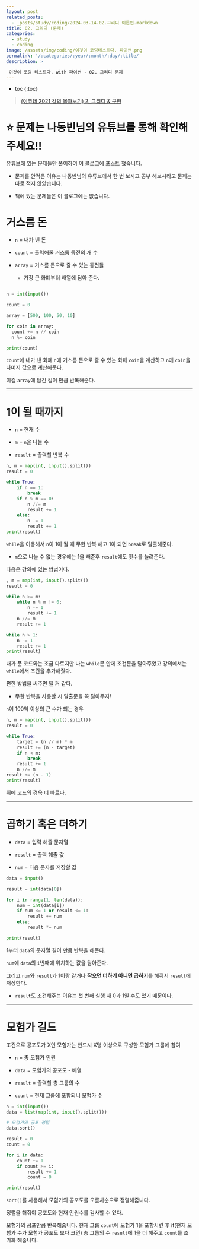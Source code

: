 ```yaml
---
layout: post
related_posts:
  - _posts/study/coding/2024-03-14-02.그리디 이론편.markdown
title: 02. 그리디 (문제)
categories:
  - study
  - coding
image: /assets/img/coding/이것이 코딩테스트다. 파이썬.png
permalink: '/:categories/:year/:month/:day/:title/'
description: >

 이것이 코딩 테스트다. with 파이썬 - 02. 그리디 문제
---
```


* toc
{:toc}

> [(이코테 2021 강의 몰아보기) 2. 그리디 & 구현](https://www.youtube.com/watch?v=2zjoKjt97vQ&list=PLRx0vPvlEmdAghTr5mXQxGpHjWqSz0dgC&index=2)

# **⭐ 문제는 나동빈님의 유튜브를 통해 확인해 주세요!!**

유튜브에 있는 문제들만 풀이하여 이 블로그에 포스트 했습니다.

- 문제를 안적은 이유는 나동빈님의 유튜브에서 한 번 보시고 공부 해보시라고 문제는 따로 적지 않았습니다.

- 책에 있는 문제들은 이 블로그에는 없습니다.

# 거스름 돈

- `n` = 내가 낸 돈 

- `count` = 출력해줄 거스름 동전의 개 수 

- `array` = 거스름 돈으로 줄 수 있는 동전들
  -  가장 큰 화폐부터 배열에 담아 준다.

```python

n = int(input())

count = 0

array = [500, 100, 50, 10]

for coin in array:
  count += n // coin
  n %= coin

print(count)
```

`count`에 내가 낸 화폐 `n`에 거스름 돈으로 줄 수 있는 화페 `coin`을 계산하고 `n`에 `coin`을 나머지 값으로 계산해준다.

이걸 `array`에 담긴 길이 만큼 반복해준다.

---
# 1이 될 때까지

- `n` = 현재 수

- `m` = `n`을 나눌 수

- `result` = 출력할 반복 수

```python
n, m = map(int, input().split())
result = 0

while True:
    if n == 1:
        break
    if n % m == 0:
        n //= m
        result += 1
    else:
        n -= 1
        result += 1
print(result)
```

`while`을 이용해서 `n`이 1이 될 때 무한 반복 해고 1이 되면 `break`로 탈출해준다.

- `m`으로 나눌 수 없는 경우에는 1을 빼준후 `result`에도 횟수를 늘려준다.

다음은 강의에 있는 방법이다.

```python
, m = map(int, input().split())
result = 0

while n >= m:  
    while n % m != 0:
        n -= 1
        result += 1
    n //= m
    result += 1

while n > 1:
    n -= 1
    result += 1
print(result)
```

내가 푼 코드와는 조금 다르지만 나는 `while`문 안에 조건문을 달아주었고 강의에서는 `while`에서 조건을 추가해줬다. 

편한 방법을 써주면 될 거 같다.

- 무한 반복을 사용할 시 탈출문을 꼭 달아주자!

`n`이 100억 이상의 큰 수가 되는 경우

```python
n, m = map(int, input().split())
result = 0

while True:
    target = (n // m) * m
    result += (n - target)
    if n < m:
        break
    result += 1
    n //= m
result += (n - 1)
print(result)
```

위에 코드의 경욱 더 빠르다.

---
# 곱하기 혹은 더하기

- `data` = 입력 해줄 문자열

- `result` = 출력 해줄 값

- `num` = 다음 문자를 저장할 값

```python
data = input()

result = int(data[0])

for i in range(1, len(data)):
    num = int(data[i])
    if num <= 1 or result <= 1:
        result += num
    else:
        result *= num

print(result)
```

1부터 `data`의 문자열 길이 만큼 반복을 해준다.

`num`에 `data`의 `i`번째에 위치하는 값을 담아준다.

그리고 `num`와 `result`가 1이랑 같거나 **작으면 더하기 아니면 곱하기**를 해줘서 `result`에 저장한다.

- `result`도 조건해주는 이유는 첫 번째 실행 때 0과 1일 수도 있기 때문이다.

---
# 모험가 길드

조건으로 공포도가 X인 모험가는 반드시 X명 이상으로 구성한 모험가 그룹에 참여

- `n` = 총 모험가 인원 

- `data` = 모험가의 공포도 - 배열

- `result` = 출력할 총 그룹의 수

- `count` = 현재 그룹에 포함되니 모험가 수

```python
n = int(input())
data = list(map(int, input().split()))

# 모험가의 공포 정렬
data.sort()

result = 0
count = 0 

for i in data:  
    count += 1  
    if count >= i:
        result += 1
        count = 0 

print(result) 
```

`sort()`를 사용해서 모험가의 공포도를 오름차순으로 정렬해줍니다.

정렬을 해줘야 공포도와 현재 인원수를 검사할 수 있다.

모험가의 공포만큼 반복해줍니다. 현재 그룹 `count`에  모험가 1을 포함시킨 후 if(현재 모험가 수가 모험가 공포도 보다 크면) 총 그룹의 수 `result`에 1을 더 해주고 `count`를 초기화 해줍니다.